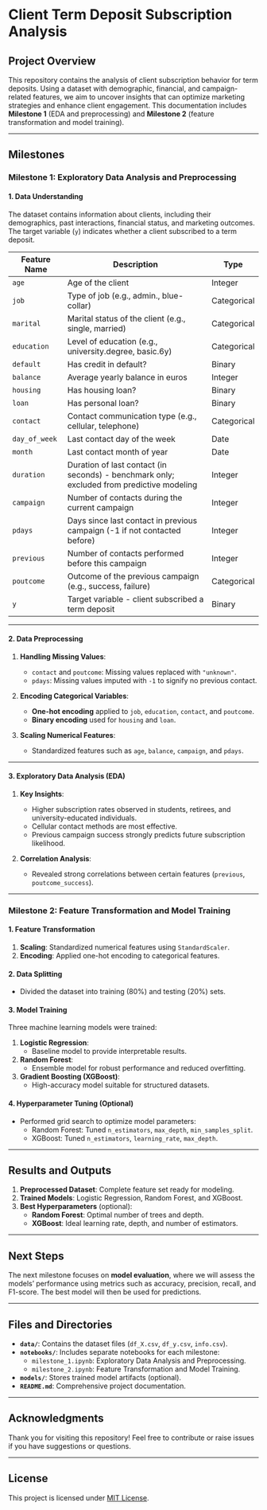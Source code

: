 # Client Term Deposit Subscription Analysis

## **Project Overview**
This repository contains the analysis of client subscription behavior for term deposits. Using a dataset with demographic, financial, and campaign-related features, we aim to uncover insights that can optimize marketing strategies and enhance client engagement. This documentation includes **Milestone 1** (EDA and preprocessing) and **Milestone 2** (feature transformation and model training).

---

## **Milestones**

### **Milestone 1: Exploratory Data Analysis and Preprocessing**

#### **1. Data Understanding**
The dataset contains information about clients, including their demographics, past interactions, financial status, and marketing outcomes. The target variable (`y`) indicates whether a client subscribed to a term deposit.

| Feature Name       | Description                                                                                   | Type            |
|--------------------|-----------------------------------------------------------------------------------------------|-----------------|
| `age`              | Age of the client                                                                            | Integer         |
| `job`              | Type of job (e.g., admin., blue-collar)                                                       | Categorical     |
| `marital`          | Marital status of the client (e.g., single, married)                                          | Categorical     |
| `education`        | Level of education (e.g., university.degree, basic.6y)                                        | Categorical     |
| `default`          | Has credit in default?                                                                       | Binary          |
| `balance`          | Average yearly balance in euros                                                              | Integer         |
| `housing`          | Has housing loan?                                                                            | Binary          |
| `loan`             | Has personal loan?                                                                           | Binary          |
| `contact`          | Contact communication type (e.g., cellular, telephone)                                       | Categorical     |
| `day_of_week`      | Last contact day of the week                                                                 | Date            |
| `month`            | Last contact month of year                                                                   | Date            |
| `duration`         | Duration of last contact (in seconds) - benchmark only; excluded from predictive modeling     | Integer         |
| `campaign`         | Number of contacts during the current campaign                                               | Integer         |
| `pdays`            | Days since last contact in previous campaign (-1 if not contacted before)                    | Integer         |
| `previous`         | Number of contacts performed before this campaign                                            | Integer         |
| `poutcome`         | Outcome of the previous campaign (e.g., success, failure)                                    | Categorical     |
| `y`                | Target variable - client subscribed a term deposit                                           | Binary          |

---

#### **2. Data Preprocessing**
1. **Handling Missing Values**:
   - `contact` and `poutcome`: Missing values replaced with `"unknown"`.
   - `pdays`: Missing values imputed with `-1` to signify no previous contact.

2. **Encoding Categorical Variables**:
   - **One-hot encoding** applied to `job`, `education`, `contact`, and `poutcome`.
   - **Binary encoding** used for `housing` and `loan`.

3. **Scaling Numerical Features**:
   - Standardized features such as `age`, `balance`, `campaign`, and `pdays`.

---

#### **3. Exploratory Data Analysis (EDA)**
1. **Key Insights**:
   - Higher subscription rates observed in students, retirees, and university-educated individuals.
   - Cellular contact methods are most effective.
   - Previous campaign success strongly predicts future subscription likelihood.

2. **Correlation Analysis**:
   - Revealed strong correlations between certain features (`previous`, `poutcome_success`).

---

### **Milestone 2: Feature Transformation and Model Training**

#### **1. Feature Transformation**
1. **Scaling**: Standardized numerical features using `StandardScaler`.
2. **Encoding**: Applied one-hot encoding to categorical features.

#### **2. Data Splitting**
- Divided the dataset into training (80%) and testing (20%) sets.

#### **3. Model Training**
Three machine learning models were trained:
1. **Logistic Regression**:
   - Baseline model to provide interpretable results.
2. **Random Forest**:
   - Ensemble model for robust performance and reduced overfitting.
3. **Gradient Boosting (XGBoost)**:
   - High-accuracy model suitable for structured datasets.

#### **4. Hyperparameter Tuning (Optional)**
- Performed grid search to optimize model parameters:
   - Random Forest: Tuned `n_estimators`, `max_depth`, `min_samples_split`.
   - XGBoost: Tuned `n_estimators`, `learning_rate`, `max_depth`.

---

## **Results and Outputs**
1. **Preprocessed Dataset**: Complete feature set ready for modeling.
2. **Trained Models**: Logistic Regression, Random Forest, and XGBoost.
3. **Best Hyperparameters** (optional):
   - **Random Forest**: Optimal number of trees and depth.
   - **XGBoost**: Ideal learning rate, depth, and number of estimators.

---

## **Next Steps**
The next milestone focuses on **model evaluation**, where we will assess the models’ performance using metrics such as accuracy, precision, recall, and F1-score. The best model will then be used for predictions.

---

## **Files and Directories**
- **`data/`**: Contains the dataset files (`df_X.csv`, `df_y.csv`, `info.csv`).
- **`notebooks/`**: Includes separate notebooks for each milestone:
   - `milestone_1.ipynb`: Exploratory Data Analysis and Preprocessing.
   - `milestone_2.ipynb`: Feature Transformation and Model Training.
- **`models/`**: Stores trained model artifacts (optional).
- **`README.md`**: Comprehensive project documentation.

---

## **Acknowledgments**
Thank you for visiting this repository! Feel free to contribute or raise issues if you have suggestions or questions.

---

## **License**
This project is licensed under [MIT License](LICENSE).
